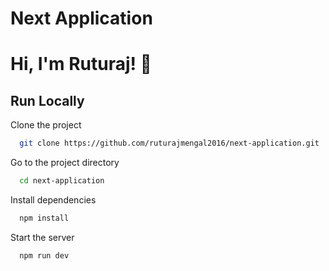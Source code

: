 # Next Application

# Hi, I'm Ruturaj! 👋

## Run Locally

Clone the project

```bash
  git clone https://github.com/ruturajmengal2016/next-application.git
```

Go to the project directory

```bash
  cd next-application
```

Install dependencies

```bash
  npm install
```

Start the server

```bash
  npm run dev
```
